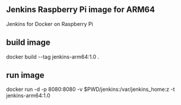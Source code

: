 ## Jenkins Raspberry Pi image for ARM64 

Jenkins for Docker on Raspberry Pi

## build image
docker build --tag jenkins-arm64:1.0 .

## run image
docker run -d -p 8080:8080 -v $PWD/jenkins:/var/jenkins_home:z -t jenkins-arm64:1.0
